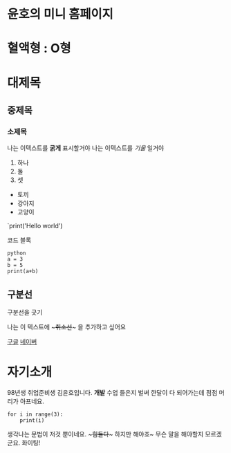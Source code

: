 #  윤호의 미니 홈페이지

# 혈액형 : O형

# 대제목
## 중제목
### 소제목

나는 이텍스트를 **굵게** 표시할거야
나는 이텍스트를 *기울* 일거야

1. 하나
2. 둘
3. 셋

- 토끼
- 강아지
- 고양이 

`print('Hello world')

코드 블록
```
python
a = 3
b = 5
print(a+b)
```
구분선
---
구분선을 긋기

나는 이 텍스트에 ~~~취소선~~~ 을 추가하고 싶어요

[구글](https://google.com)
[네이버](https://naver.com)


# 자기소개 
98년생 취업준비생 김윤호입니다. 
**개발** 수업 들은지 벌써 한달이 다 되어가는데 점점 머리가 아프네요.
```
for i in range(3):
    print(i)
```
생각나는 문법이 저것 뿐이네요. ~~~힘들다~~~ 하지만 해야죠~
무슨 말을 해야할지 모르겠군요. 
화이팅!   